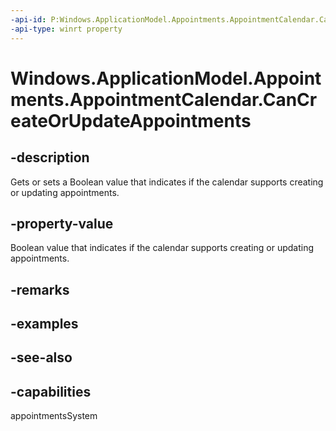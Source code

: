 ```yaml
---
-api-id: P:Windows.ApplicationModel.Appointments.AppointmentCalendar.CanCreateOrUpdateAppointments
-api-type: winrt property
---
```


<!-- Property syntax
public bool CanCreateOrUpdateAppointments { get;  set; }
-->

# Windows.ApplicationModel.Appointments.AppointmentCalendar.CanCreateOrUpdateAppointments

## -description
Gets or sets a Boolean value that indicates if the calendar supports creating or updating appointments.

## -property-value
Boolean value that indicates if the calendar supports creating or updating appointments.

## -remarks

## -examples

## -see-also

## -capabilities
appointmentsSystem
